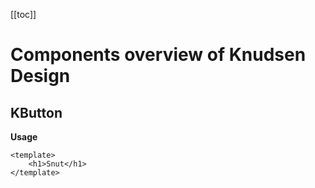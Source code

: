 [[toc]]

# Components overview of Knudsen Design

## KButton
**Usage**
```vue{4}
<template>
    <h1>Snut</h1>
</template>
```